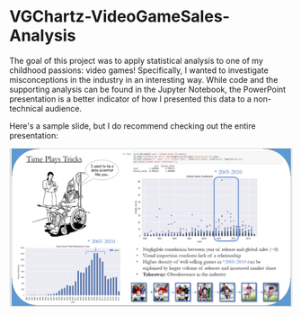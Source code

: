 # VGChartz-VideoGameSales-Analysis

The goal of this project was to apply statistical analysis to one of my childhood passions: video games!
Specifically, I wanted to investigate misconceptions in the industry in an interesting way.
While code and the supporting analysis can be found in the Jupyter Notebook, the PowerPoint presentation is a better indicator of how I presented this data to a non-technical audience. 

Here's a sample slide, but I do recommend checking out the entire presentation: 
<p align="center"> 
<img src="https://github.com/ZainNasrullah/VGChartz-VideoGameSales-Analysis/blob/master/exampleSlide.PNG">
</p>


